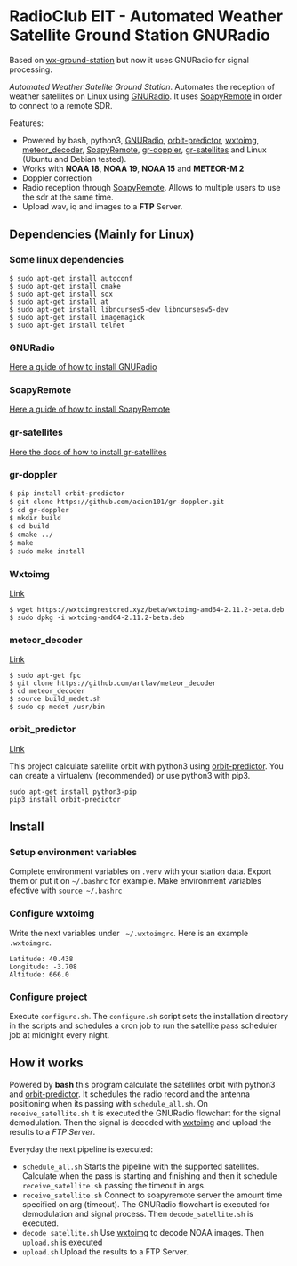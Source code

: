 # RadioClub EIT - Automated Weather Satellite Ground Station GNURadio

Based on [wx-ground-station](https://git.radio.clubs.etsit.upm.es/Meteor-automated/wx-ground-station) but now it uses GNURadio for signal processing.

*Automated Weather Satelite Ground Station*. Automates the reception of weather satellites on Linux using [GNURadio](https://www.gnuradio.org/). It uses [SoapyRemote](https://github.com/pothosware/SoapyRemote/wiki) in order to connect to a remote SDR.

Features:
* Powered by bash, python3, [GNURadio](https://www.gnuradio.org/), [orbit-predictor](https://github.com/satellogic/orbit-predictor), [wxtoimg](https://wxtoimgrestored.xyz), [meteor_decoder](https://github.com/artlav/meteor_decoder), [SoapyRemote](https://github.com/pothosware/SoapyRemote/wiki), [gr-doppler](https://github.com/acien101/gr-doppler), [gr-satellites](https://github.com/daniestevez/gr-satellites) and Linux (Ubuntu and Debian tested).
* Works with **NOAA 18**, **NOAA 19**, **NOAA 15** and **METEOR-M 2**
* Doppler correction
* Radio reception through [SoapyRemote](https://github.com/pothosware/SoapyRemote/wiki). Allows to multiple users to use the sdr at the same time.
* Upload wav, iq and images to a **FTP** Server.

## Dependencies (Mainly for Linux)

### Some linux dependencies

```
$ sudo apt-get install autoconf
$ sudo apt-get install cmake
$ sudo apt-get install sox
$ sudo apt-get install at
$ sudo apt-get install libncurses5-dev libncursesw5-dev
$ sudo apt-get install imagemagick
$ sudo apt-get install telnet
```

### GNURadio

[Here a guide of how to install GNURadio](https://wiki.gnuradio.org/index.php/InstallingGR)

### SoapyRemote

[Here a guide of how to install SoapyRemote](https://github.com/pothosware/SoapyRemote/wiki)

### gr-satellites

[Here the docs of how to install gr-satellites](https://gr-satellites.readthedocs.io/en/latest/installation_intro.html)

### gr-doppler

```bash
$ pip install orbit-predictor
$ git clone https://github.com/acien101/gr-doppler.git
$ cd gr-doppler
$ mkdir build
$ cd build
$ cmake ../
$ make
$ sudo make install
```

### Wxtoimg

[Link](https://wxtoimgrestored.xyz)

```
$ wget https://wxtoimgrestored.xyz/beta/wxtoimg-amd64-2.11.2-beta.deb
$ sudo dpkg -i wxtoimg-amd64-2.11.2-beta.deb
```

### meteor_decoder

[Link](https://github.com/artlav/meteor_decoder)

```
$ sudo apt-get fpc
$ git clone https://github.com/artlav/meteor_decoder
$ cd meteor_decoder
$ source build_medet.sh
$ sudo cp medet /usr/bin
```

### orbit_predictor

[Link](https://github.com/satellogic/orbit-predictor)

This project calculate satellite orbit with python3 using [orbit-predictor](https://github.com/satellogic/orbit-predictor). You can create a virtualenv (recommended) or use python3 with pip3.

```
sudo apt-get install python3-pip
pip3 install orbit-predictor
```

## Install

### Setup environment variables
Complete environment variables on `.venv` with your station data. Export them or put it on `~/.bashrc` for example. Make environment variables efective with `source ~/.bashrc`

### Configure wxtoimg

Write the next variables under ` ~/.wxtoimgrc`. Here is an example `.wxtoimgrc`.

```
Latitude: 40.438
Longitude: -3.708
Altitude: 666.0
```

### Configure project

Execute `configure.sh`. The `configure.sh` script sets the installation directory in the scripts and schedules a cron job to run the satellite pass scheduler job at midnight every night.


## How it works

Powered by **bash** this program calculate the satellites orbit with python3 and [orbit-predictor](https://github.com/satellogic/orbit-predictor). It schedules the radio record and the antenna positioning when its passing with `schedule_all.sh`. On `receive_satellite.sh` it is executed the GNURadio flowchart for the signal demodulation. Then the signal is decoded with [wxtoimg](https://wxtoimgrestored.xyz) and upload the results to a *FTP Server*.


Everyday the next pipeline is executed:
* `schedule_all.sh` Starts the pipeline with the supported satellites. Calculate when the pass is starting and finishing and then it schedule `receive_satellite.sh` passing the timeout in args.
* `receive_satellite.sh` Connect to soapyremote server the amount time specified on arg (timeout). The GNURadio flowchart is executed for demodulation and signal process. Then `decode_satellite.sh` is executed.
* `decode_satellite.sh` Use [wxtoimg](https://wxtoimgrestored.xyz) to decode NOAA images. Then `upload.sh` is executed
* `upload.sh` Upload the results to a FTP Server.
